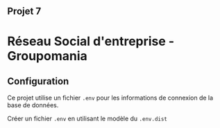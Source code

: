 ## Projet 7
# Réseau Social d'entreprise - Groupomania

## Configuration

Ce projet utilise un fichier `.env` pour les informations de connexion de la base de données.

Créer un fichier `.env` en utilisant le modèle du `.env.dist`
